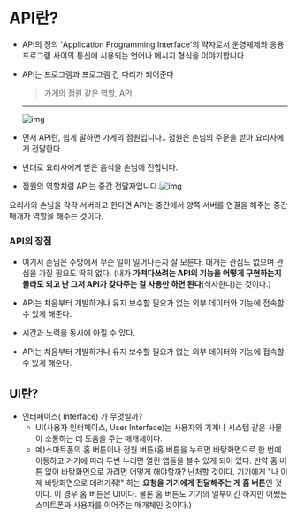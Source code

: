 # API란?

- API의 정의 'Application Programming Interface'의 약자로서 운영체제와 응용프로그램 사이의 통신에 시용되는 언어나 메시지 형식을 이야기합니다

- API는 프로그램과 프로그램 간 다리가 되어준다

  > 가게의 점원 같은 역할, API

  ------

  ![img](https://mblogthumb-phinf.pstatic.net/MjAyMjA1MDZfMTE3/MDAxNjUxODIwNzY1NDc0.DLvIVtJhHFYF3Du2ucEAHfekD6QhRVFpI5Idyqrjdy0g.8fBuz3Mx126Zc8YTftTt-dorq5HckBDeSvWHflacOicg.PNG.kistiscienceon/3.png?type=w800)

- 먼저 API란, 쉽게 말하면 가게의 점원입니다.. 점원은 손님의 주문을 받아 요리사에게 전달한다.
- 반대로 요리사에게 받은 음식을 손님에 전합니다.
- 점원의 역할처럼 API는 중간 전달자입니다.![img](https://mblogthumb-phinf.pstatic.net/MjAyMjA1MDZfNjIg/MDAxNjUxODIwODgxNDk3.Zp0UHTM2WxbdAbLH7OEq0WjemMPAmSL_Q3U9Eju39J8g.p0aOVWgeCJGOL61QQMIPlaNo-KB6ryHvUIlt8IpesJAg.PNG.kistiscienceon/4.png?type=w800)

요리사와 손님을 각각 서버라고 한다면 API는 중간에서 양쪽 서버를 연결을 해주는 중간 매개자 역할을 해주는 것이다.

### API의 장점

- 여기서 손님은 주방에서 무슨 일이 일어나는지 잘 모른다. 대개는 관심도 없으며 관심을 가질 필요도 딱히 없다. (내가 **가져다쓰려는 API의 기능을 어떻게 구현하는지 몰라도 되고 난 그저 API가 갖다주는 걸 사용만 하면 된다**(식사한다)는 것이다.)

- API는 처음부터 개발하거나 유지 보수할 필요가 없는 외부 데이터와 기능에 접속할 수 있게 해준다.
- 시간과 노력을 동시에 아낄 수 있다.
- API는 처음부터 개발하거나 유지 보수할 필요가 없는 외부 데이터와 기능에 접속할 수 있게 해준다.

## UI란?

- 인터페이스( Interface) 가 무엇일까?
  - UI(사용자 인터페이스, User Interface)는 사용자와 기계나 시스템 같은 사물이 소통하는 데 도움을 주는 매개체이다.
  - 예)스마트폰의 홈 버튼이나 전원 버튼(홈 버튼을 누르면 바탕화면으로 한 번에 이동하고 거기에 따라 두번 누리면 열린 앱들을 볼수 있게 되어 있다. 만약 홈 버튼 없이 바탕화면으로 가려면 어떻게 해야할까? 난처할 것이다. 기기에게 "나 이제 바탕화면으로 데려가줘!" 하는 **요청을 기기에게 전달해주는 게 홈 버튼**인 것이다. 이 경우 홈 버튼은 UI이다. 물론 홈 버튼도 기기의 일부이긴 하지만 어쨌든 스마트폰과 사용자를 이어주는 매개체인 것이다.)

